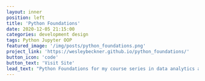 ```yaml
---
layout: inner
position: left
title: 'Python Foundations'
date: 2020-12-05 21:15:00
categories: development design
tags: Python Jupyter OOP
featured_image: '/img/posts/python_foundations.png'
project_link: 'https://wesleybeckner.github.io/python_foundations/'
button_icon: 'code'
button_text: 'Visit Site'
lead_text: "Python Foundations for my course series in data analytics at the UW-GIX"
---
```

